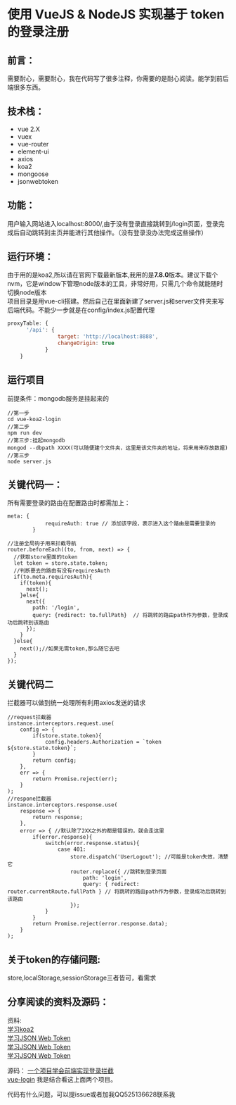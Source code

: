 ﻿# 使用 VueJS & NodeJS 实现基于 token 的登录注册

## 前言：
需要耐心，需要耐心，我在代码写了很多注释，你需要的是耐心阅读。能学到前后端很多东西。

## 技术栈：
* vue 2.X
* vuex
* vue-router
* element-ui
* axios
* koa2
* mongoose
* jsonwebtoken

## 功能：
用户输入网站进入localhost:8000/,由于没有登录直接跳转到/login页面，登录完成后自动跳转到主页并能进行其他操作。（没有登录没办法完成这些操作）

## 运行环境：
由于用的是koa2,所以请在官网下载最新版本,我用的是**7.8.0**版本。建议下载个nvm，它是window下管理node版本的工具，非常好用，只需几个命令就能随时切换node版本</br>
项目目录是用vue-cli搭建。然后自己在里面新建了server.js和server文件夹来写后端代码。不能少一步就是在config/index.js配置代理
```javascript
proxyTable: {
      '/api': {
				target: 'http://localhost:8888',
				changeOrigin: true
			}
    }
```

## 运行项目
前提条件：mongodb服务是挂起来的
```
//第一步
cd vue-koa2-login
//第二步
npm run dev
//第三步:挂起mongodb
mongod --dbpath XXXX(可以随便建个文件夹，这里是该文件夹的地址，将来用来存放数据)
//第三步
node server.js
```

## 关键代码一：
所有需要登录的路由在配置路由时都需加上：
```
meta: {
            requireAuth: true // 添加该字段，表示进入这个路由是需要登录的
        }
```

```
//注册全局钩子用来拦截导航
router.beforeEach((to, from, next) => {
  //获取store里面的token
  let token = store.state.token;
  //判断要去的路由有没有requiresAuth
  if(to.meta.requiresAuth){
    if(token){
      next();
    }else{
      next({
        path: '/login',
        query: {redirect: to.fullPath}  // 将跳转的路由path作为参数，登录成功后跳转到该路由
      });
    }
  }else{
    next();//如果无需token,那么随它去吧
  }
});
```

## 关键代码二
拦截器可以做到统一处理所有利用axios发送的请求
```
//request拦截器
instance.interceptors.request.use(
    config => {
        if(store.state.token){
            config.headers.Authorization = `token ${store.state.token}`;
        }
        return config;
    },
    err => {
        return Promise.reject(err);
    }
);
//respone拦截器
instance.interceptors.response.use(
    response => {
        return response;
    },
    error => { //默认除了2XX之外的都是错误的，就会走这里
        if(error.response){
            switch(error.response.status){
                case 401:
                    store.dispatch('UserLogout'); //可能是token失效，清楚它
                    router.replace({ //跳转到登录页面
                        path: 'login',
                        query: { redirect: router.currentRoute.fullPath } // 将跳转的路由path作为参数，登录成功后跳转到该路由
                    });
            }
        }
        return Promise.reject(error.response.data);
    }
);
```
## 关于token的存储问题:
store,localStorage,sessionStorage三者皆可，看需求

## 分享阅读的资料及源码：
资料:</br>
[学习koa2](https://github.com/chenshenhai/koa2-note)</br>
[学习JSON Web Token](http://www.cocoachina.com/webapp/20151020/13824.html)</br>
[学习JSON Web Token](http://blog.leapoahead.com/2015/09/06/understanding-jwt/)</br>
[学习JSON Web Token](http://www.tuicool.com/articles/uuAzAbU)

源码：
[一个项目学会前端实现登录拦截](https://github.com/superman66/vue-axios-github)</br>
[vue-login](https://github.com/ykloveyxk/vue-login)
我是结合看这上面两个项目。

代码有什么问题，可以提issue或者加我QQ525136628联系我






